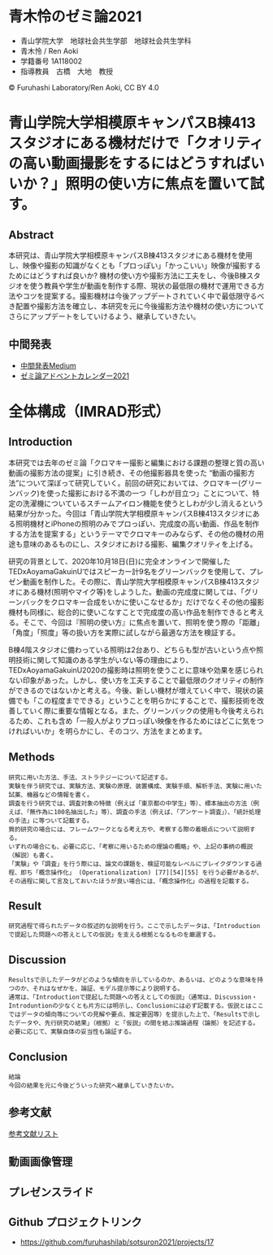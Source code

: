 # 青木怜のゼミ論2021

- 青山学院大学　地球社会共生学部　地球社会共生学科
- 青木怜 / Ren Aoki
- 学籍番号 1A118002
- 指導教員　古橋　大地　教授

© Furuhashi Laboratory/Ren Aoki, CC BY 4.0

# 青山学院大学相模原キャンパスB棟413スタジオにある機材だけで「クオリティの高い動画撮影をするにはどうすればいいか？」照明の使い方に焦点を置いて試す。

## Abstract
本研究は、青山学院大学相模原キャンパスB棟413スタジオにある機材を使用し、映像や撮影の知識がなくとも「プロっぽい」「かっこいい」映像が撮影するためにはどうすれば良いか? 機材の使い方や撮影方法に工夫をし、今後B棟スタジオを使う教員や学生が動画を制作する際、現状の最低限の機材で運用できる方法やコツを提案する。撮影機材は今後アップデートされていく中で最低限守るべき配置や撮影方法を確立し、本研究を元に今後撮影方法や機材の使い方についてさらにアップデートをしていけるよう、継承していきたい。

## 中間発表
- [中間発表Medium](https://medium.com/furuhashilab/%E6%92%AE%E5%BD%B1-%E3%81%AB%E3%81%AF%E5%85%89%E3%81%8C%E5%A4%A7%E4%BA%8B-e93177bb91e6)
- [ゼミ論アドベントカレンダー2021](https://medium.com/furuhashilab/%E3%82%BC%E3%83%9F%E8%AB%962021-%E3%82%A2%E3%83%89%E3%83%99%E3%83%B3%E3%83%88%E3%82%AB%E3%83%AC%E3%83%B3%E3%83%80%E3%83%BC%E5%A0%B1%E5%91%8A-db5753811478)

# 全体構成（IMRAD形式）

## Introduction
本研究では去年のゼミ論「クロマキー撮影と編集における課題の整理と質の高い動画の撮影方法の提案」に引き続き、その他撮影器具を使った “動画の撮影方法”について深ぼって研究していく。前回の研究においては、クロマキー(グリーンバック)を使った撮影における不満の一つ「しわが目立つ」ことについて、特定の洗濯機についているスチームアイロン機能を使うとしわが少し消えるという結果が分かった。今回は「青山学院大学相模原キャンパスB棟413スタジオにある照明機材とiPhoneの照明のみでプロっぽい、完成度の高い動画、作品を制作する方法を提案する」というテーマでクロマキーのみならず、その他の機材の用途も意味のあるものにし、スタジオにおける撮影、編集クオリティを上げる。

研究の背景として、2020年10月18日(日)に完全オンラインで開催したTEDxAoyamaGakuinUではスピーカー計9名をグリーンバックを使用して、プレゼン動画を制作した。その際に、青山学院大学相模原キャンパスB棟413スタジオにある機材(照明やマイク等)をしようした。動画の完成度に関しては、「グリーンバックをクロマキー合成をいかに使いこなせるか」だけでなくその他の撮影機材も同様に、総合的に使いこなすことで完成度の高い作品を制作できると考える。そこで、今回は『照明の使い方』に焦点を置いて、照明を使う際の「距離」「角度」「照度」等の扱い方を実際に試しながら最適な方法を検証する。

B棟4階スタジオに備わっている照明は2台あり、どちらも型が古いという点や照明技術に関して知識のある学生がいない等の理由により、TEDxAoyamaGakuinU2020の撮影時は照明を使うことに意味や効果を感じられない印象があった。しかし、使い方を工夫することで最低限のクオリティの制作ができるのではないかと考える。今後、新しい機材が増えていく中で、現状の装備でも「この程度までできる」ということを明らかにすることで、撮影技術を改善していく際に重要な情報となる。また、グリーンバックの使用も今後考えられるため、これも含め「一般人がよりプロっぽい映像を作るためにはどこに気をつければいいか」を明らかにし、そのコツ、方法をまとめます。


## Methods
```
研究に用いた方法、手法、ストラテジーについて記述する。
実験を伴う研究では、実験方法、実験の原理、装置構成、実験手順、解析手法、実験に用いた試薬、機器などの情報を書く。
調査を行う研究では、調査対象の特徴（例えば「東京都の中学生」等）、標本抽出の方法（例えば、「無作為に100名抽出した」等）、調査の手法（例えば、「アンケート調査」）、「統計処理の手法」に等ついて記載する。
質的研究の場合には、フレームワークとなる考え方や、考察する際の着眼点について説明する。
いずれの場合にも、必要に応じ、「考察に用いるための理論の概略」や、上記の事柄の概説（解説）も書く。
「実験」や「調査」を行う際には、論文の課題を、検証可能なレベルにブレイクダウンする過程、即ち「概念操作化」 (Operationalization) [77][54][55] を行う必要があるが、その過程に関して言及しておいたほうが良い場合には、「概念操作化」の過程を記載する。
```

## Result
```
研究過程で得られたデータの叙述的な説明を行う。ここで示したデータは、「Introductionで提起した問題への答えとしての仮説」を支える根拠となるものを厳選する。
```

## Discussion
```
Resultsで示したデータがどのような傾向を示しているのか、あるいは、どのような意味を持つのか、それはなぜかを、論証、モデル提示等により説明する。
通常は、「Introductionで提起した問題への答えとしての仮説」（通常は、Discussion・Introduntionの少なくとも片方には明示し、Conclusionには必ず記載する。仮説とはここではデータの傾向等についての見解や要点、推定要因等）を提示した上で、「Resultsで示したデータや、先行研究の結果」（根拠）と「仮説」の間を結ぶ推論過程（論拠）を記述する。必要に応じて、実験自体の妥当性も論証する。
```

## Conclusion
```
結論
今回の結果を元に今後どういった研究へ継承していきたいか。
```

## 参考文献
[参考文献リスト](https://docs.google.com/spreadsheets/d/1aTm66UNxFB5cAVl1_44wyT1jAr8qmjzAisON0W4mXs0/edit?usp=sharing)

## 動画画像管理

## プレゼンスライド

## Github プロジェクトリンク
- https://github.com/furuhashilab/sotsuron2021/projects/17
